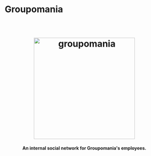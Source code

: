# Groupomania

<h1 align="center">
  <br>
  <img src="https://github.com/CadetCoder/Vue-groupomania/blob/master/frontend/src/assets/icon-above-font.png" alt="groupomania" width="320">
</h1>

<h4 align="center">An internal social network for Groupomania's employees.</h4>